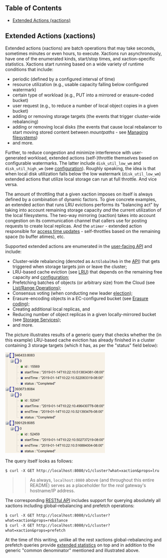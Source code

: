 ## Table of Contents
- [Extended Actions (xactions)](#extended-actions-xactions)

## Extended Actions (xactions)

Extended actions (xactions) are batch operations that may take seconds, sometimes minutes or even hours, to execute. Xactions run asynchronously, have one of the enumerated kinds, start/stop times, and xaction-specific statistics. Xactions start running based on a wide variety of runtime conditions that include:

* periodic (defined by a configured interval of time)
* resource utilization (e.g., usable capacity falling below configured watermark)
* certain type of workload (e.g., PUT into a mirrored or erasure-coded bucket)
* user request (e.g., to reduce a number of local object copies in a given bucket)
* adding or removing storage targets (the events that trigger cluster-wide rebalancing)
* adding or removing local disks (the events that cause local rebalancer to start moving stored content between *mountpaths* - see [Managing filesystems](/docs/configuration.md#managing-filesystems))
* and more.

Further, to reduce congestion and minimize interference with user-generated workload, extended actions (self-)throttle themselves based on configurable watermarks. The latter include `disk_util_low_wm` and `disk_util_high_wm` (see [configuration](/ais/setup/config.sh)). Roughly speaking, the idea is that when local disk utilization falls below the low watermark (`disk_util_low_wm`) extended actions that utilize local storage can run at full throttle. And vice versa.

The amount of throttling that a given xaction imposes on itself is always defined by a combination of dynamic factors. To give concrete examples, an extended action that runs LRU evictions performs its "balancing act" by taking into account remaining storage capacity _and_ the current utilization of the local filesystems. The two-way mirroring (xaction) takes into account congestion on its communication channel that callers use for posting requests to create local replicas. And the `atimer` - extended action responsible for [access time updates](/atime/atime.go) - self-throttles based on the remaining space (to buffer atimes), etc.

Supported extended actions are enumerated in the [user-facing API](/cmn/api.go) and include:

* Cluster-wide rebalancing (denoted as `ActGlobalReb` in the [API](/cmn/api.go)) that gets triggered when storage targets join or leave the cluster;
* LRU-based cache eviction (see [LRU](/docs/storage_svcs.md#lru)) that depends on the remaining free capacity and [configuration](/ais/setup/config.sh);
* Prefetching batches of objects (or arbitrary size) from the Cloud (see [List/Range Operations](/docs/batch.md));
* Consensus voting (when conducting new leader [election](/docs/ha.md#election));
* Erasure-encoding objects in a EC-configured bucket (see [Erasure coding](/docs/storage_svcs.md#erasure-coding));
* Creating additional local replicas, and
* Reducing number of object replicas in a given locally-mirrored bucket (see [Storage Services](/docs/storage_svcs.md));
* and more.

The picture illustrates results of a generic query that checks whether the (in this example) LRU-based cache eviction has already finished in a cluster containing 3 storage targets (which it has, as per the "status" field below):

<img src="images/ais-xaction-lru.png" alt="Querying LRU progress" width="320">

The query itself looks as follows:

```shell
$ curl -X GET http://localhost:8080/v1/cluster?what=xaction&props=lru
```

>> As always, `localhost:8080` above (and throughout this entire README) serves as a placeholder for the _real_ gateway's hostname/IP address.

The corresponding [RESTful API](/docs/http_api.md) includes support for querying absolutely all xactions including global-rebalancing and prefetch operations:

```shell
$ curl -X GET http://localhost:8080/v1/cluster?what=xaction&props=rebalance
$ curl -X GET http://localhost:8080/v1/cluster?what=xaction&props=prefetch
```

At the time of this writing, unlike all the rest xactions global-rebalancing and prefetch queries provide [extended statistics](/stats/xaction_stats.go) on top and in addition to the generic "common denominator" mentioned and illustrated above.

